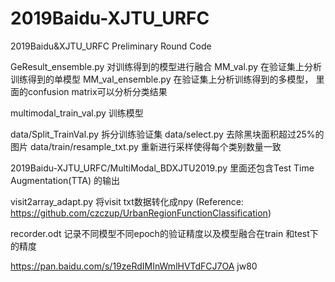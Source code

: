 # 2019Baidu-XJTU_URFC
2019Baidu&amp;XJTU_URFC Preliminary Round Code


GeResult_ensemble.py  对训练得到的模型进行融合
MM_val.py             在验证集上分析训练得到的单模型
MM_val_ensemble.py    在验证集上分析训练得到的多模型， 里面的confusion matrix可以分析分类结果

multimodal_train_val.py   训练模型

data/Split_TrainVal.py      拆分训练验证集
data/select.py              去除黑块面积超过25%的图片
data/train/resample_txt.py  重新进行采样使得每个类别数量一致


2019Baidu-XJTU_URFC/MultiModal_BDXJTU2019.py   里面还包含Test Time Augmentation(TTA) 的输出


visit2array_adapt.py  将visit txt数据转化成npy (Reference: https://github.com/czczup/UrbanRegionFunctionClassification)


recorder.odt 记录不同模型不同epoch的验证精度以及模型融合在train 和test下的精度



https://pan.baidu.com/s/19zeRdIMInWmlHVTdFCJ7OA
jw80
